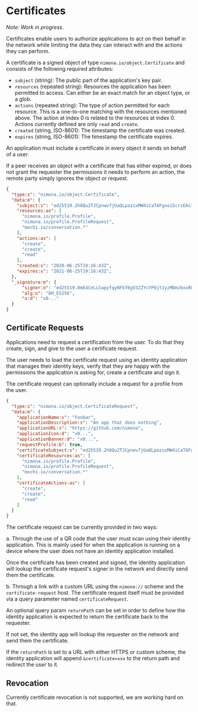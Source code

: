 # Certificates

_Note: Work in progress._

Certificates enable users to authorize applications to act on their behalf
in the network while limiting the data they can interact with and the actions
they can perform.

A certificate is a signed object of type `nimona.io/object.Certificate` and
consists of the following required attributes:

* `subject` (string): The public part of the application's key pair.
* `resources` (repeated string): Resources the application has been permitted
  to access. Can either be an exact match for an object type, or a glob.
* `actions` (repeated string): The type of action permitted for each resource.
  This is a one-to-one matching with the resources mentioned above. The action
  at index 0 is related to the resources at index 0. Actions currently defined
  are only `read` and `create`.
* `created` (string, ISO-8601): The timestamp the certificate was created.
* `expires` (string, ISO-8601): The timestamp the certificate expires.

An application must include a certificate in every object it sends on behalf of
a user.

If a peer receives an object with a certificate that has either expired, or
does not grant the requester the permissions it needs to perform an action,
the remote party simply ignores the object or request.

```json
{
  "type:s": "nimona.io/object.Certificate",
  "data:m": {
    "subject:s": "ed25519.2h8Qu2TJCpnwv7jUaQLpazsxMW4iCaTAFgxoi5crsEAs",
    "resources:as": [
      "nimona.io/profile.Profile",
      "nimona.io/profile.ProfileRequest",
      "mochi.io/conversation.*"
    ],
    "actions:as": [
      "create",
      "create",
      "read"
    ],
    "created:s": "2020-06-25T19:16:43Z",
    "expires:s": "2021-06-25T19:16:43Z",
  },
  "_signature:m": {
      "signer:o": "ed25519.8mE4CeLLCwpyfqyNFkT6gV32ZYcYP6jt1yzMDmzbxxRL",
      "alg:o": "OH_ES256",
      "x:d": "x0..."
  }
}
```

## Certificate Requests

Applications need to request a certification from the user.
To do that they create, sign, and give to the user a certificate request.

The user needs to load the certificate request using an identity application
that manages their identity keys, verify that they are happy with the
permissions the application is asking for, create a certificate and sign it.

The certificate request can optionally include a request for a profile from
the user.

```json
{
  "type:s": "nimona.io/object.CertificateRequest",
  "data:m": {
    "applicationName:s": "Foobar",
    "applicationDescription:s": "An app that does nothing",
    "applicationURL:s": "https://github.com/nimona",
    "applicationIcon:d": "x0...",
    "applicationBanner:d": "x0...",
    "requestProfile:b": true,
    "certificateSubject:s": "ed25519.2h8Qu2TJCpnwv7jUaQLpazsxMW4iCaTAFgxoi5crsEAs",
    "certificateResources:as": [
      "nimona.io/profile.Profile",
      "nimona.io/profile.ProfileRequest",
      "mochi.io/conversation.*"
    ],
    "certificateActions:as": [
      "create",
      "create",
      "read"
    ]
  }
}
```

The certificate request can be currently provided in two ways:

a. Through the use of a QR code that the user must scan using their identity
application.
This is mainly used for when the application is running on a device where the
user does not have an identity application installed.

Once the certificate has been created and signed, the identity application
will lookup the certificate request's signer in the network and directly
send them the certificate.

b. Through a link with a custom URL using the `nimona://` scheme and the
`certificate-request` host.
The certificate request itself must be provided via a query parameter named
`certificateRequest`.

An optional query param `returnPath` can be set in order to define how the
identity application is expected to return the certificate back to the
requester.

If not set, the identity app will lookup the requester on the network and send
them the certificate.

If the `returnPath` is set to a URL with either HTTPS or custom scheme, the
identity application will append `&certificate=xxx` to the return path and
redirect the user to it.

## Revocation

Currently certificate revocation is not supported, we are working hard on that.

